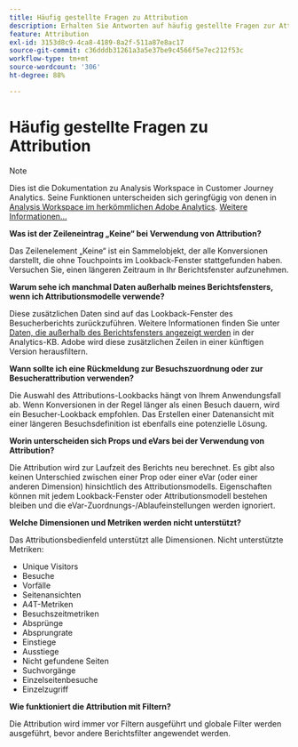 ```yaml
---
title: Häufig gestellte Fragen zu Attribution
description: Erhalten Sie Antworten auf häufig gestellte Fragen zur Attribution.
feature: Attribution
exl-id: 3153d8c9-4ca8-4189-8a2f-511a87e8ac17
source-git-commit: c36dddb31261a3a5e37be9c4566f5e7ec212f53c
workflow-type: tm+mt
source-wordcount: '306'
ht-degree: 88%

---
```


# Häufig gestellte Fragen zu Attribution

>[!NOTE]
>
>Dies ist die Dokumentation zu Analysis Workspace in Customer Journey Analytics. Seine Funktionen unterscheiden sich geringfügig von denen in [Analysis Workspace im herkömmlichen Adobe Analytics](https://experienceleague.adobe.com/docs/analytics/analyze/analysis-workspace/home.html?lang=de). [Weitere Informationen...](/help/getting-started/cja-aa.md)

**Was ist der Zeileneintrag „Keine“ bei Verwendung von Attribution?**

Das Zeilenelement „Keine“ ist ein Sammelobjekt, der alle Konversionen darstellt, die ohne Touchpoints im Lookback-Fenster stattgefunden haben. Versuchen Sie, einen längeren Zeitraum in Ihr Berichtsfenster aufzunehmen.

**Warum sehe ich manchmal Daten außerhalb meines Berichtsfensters, wenn ich Attributionsmodelle verwende?**

Diese zusätzlichen Daten sind auf das Lookback-Fenster des Besucherberichts zurückzuführen. Weitere Informationen finden Sie unter [Daten, die außerhalb des Berichtsfensters angezeigt werden](https://helpx.adobe.com/de/analytics/kb/data-appearing-outside-reporting-window.html) in der Analytics-KB. Adobe wird diese zusätzlichen Zeilen in einer künftigen Version herausfiltern.

**Wann sollte ich eine Rückmeldung zur Besuchszuordnung oder zur Besucherattribution verwenden?**

Die Auswahl des Attributions-Lookbacks hängt von Ihrem Anwendungsfall ab. Wenn Konversionen in der Regel länger als einen Besuch dauern, wird ein Besucher-Lookback empfohlen. Das Erstellen einer Datenansicht mit einer längeren Besuchsdefinition ist ebenfalls eine potenzielle Lösung.

**Worin unterscheiden sich Props und eVars bei der Verwendung von Attribution?**

Die Attribution wird zur Laufzeit des Berichts neu berechnet. Es gibt also keinen Unterschied zwischen einer Prop oder einer eVar (oder einer anderen Dimension) hinsichtlich des Attributionsmodells. Eigenschaften können mit jedem Lookback-Fenster oder Attributionsmodell bestehen bleiben und die eVar-Zuordnungs-/Ablaufeinstellungen werden ignoriert.

**Welche Dimensionen und Metriken werden nicht unterstützt?**

Das Attributionsbedienfeld unterstützt alle Dimensionen. Nicht unterstützte Metriken:

* Unique Visitors
* Besuche
* Vorfälle
* Seitenansichten
* A4T-Metriken
* Besuchszeitmetriken
* Absprünge
* Absprungrate
* Einstiege
* Ausstiege
* Nicht gefundene Seiten
* Suchvorgänge
* Einzelseitenbesuche
* Einzelzugriff

**Wie funktioniert die Attribution mit Filtern?**

Die Attribution wird immer vor Filtern ausgeführt und globale Filter werden ausgeführt, bevor andere Berichtsfilter angewendet werden.
